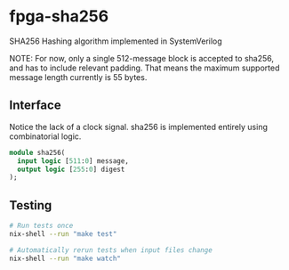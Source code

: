 # fpga-sha256
SHA256 Hashing algorithm implemented in SystemVerilog

NOTE: For now, only a single 512-message block is accepted to sha256, and has to include relevant padding. That means the maximum supported message length currently is 55 bytes.

## Interface
Notice the lack of a clock signal. sha256 is implemented entirely using combinatorial logic.
```sv
module sha256(
  input logic [511:0] message,
  output logic [255:0] digest
);
```

## Testing
```sh
# Run tests once
nix-shell --run "make test"

# Automatically rerun tests when input files change
nix-shell --run "make watch"
```